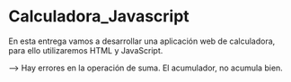 # Calculadora_Javascript

En esta entrega vamos a desarrollar una aplicación web de calculadora, para ello utilizaremos HTML y JavaScript.

--> Hay errores en la operación de suma. El acumulador, no acumula bien.
